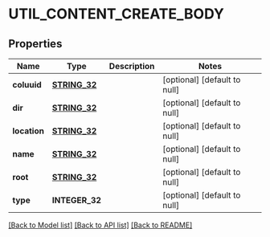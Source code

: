# UTIL_CONTENT_CREATE_BODY

## Properties
Name | Type | Description | Notes
------------ | ------------- | ------------- | -------------
**coluuid** | [**STRING_32**](STRING_32.md) |  | [optional] [default to null]
**dir** | [**STRING_32**](STRING_32.md) |  | [optional] [default to null]
**location** | [**STRING_32**](STRING_32.md) |  | [optional] [default to null]
**name** | [**STRING_32**](STRING_32.md) |  | [optional] [default to null]
**root** | [**STRING_32**](STRING_32.md) |  | [optional] [default to null]
**type** | **INTEGER_32** |  | [optional] [default to null]

[[Back to Model list]](../README.md#documentation-for-models) [[Back to API list]](../README.md#documentation-for-api-endpoints) [[Back to README]](../README.md)


